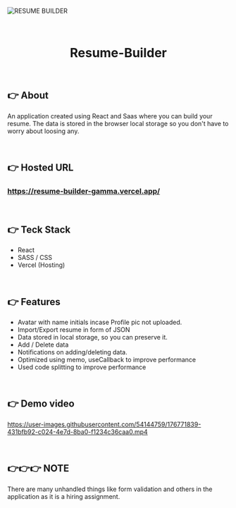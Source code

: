 ![RESUME BUILDER](https://user-images.githubusercontent.com/54144759/176768092-53dfefde-2a97-4b8b-a20b-322bae07b5a2.gif)


<br>
<h1 align="center">Resume-Builder</h1>

<br>

## 👉 About
An application created using React and Saas where you can build your resume. The data is stored in the browser local storage so you don't have to worry about loosing any.

<br>

## 👉 Hosted URL
### https://resume-builder-gamma.vercel.app/

<br>

## 👉 Teck Stack
- React
- SASS / CSS
- Vercel (Hosting)

<br>

## 👉 Features
- Avatar with name initials incase Profile pic not uploaded.
- Import/Export resume in form of JSON
- Data stored in local storage, so you can preserve it.
- Add / Delete data
- Notifications on adding/deleting data.
- Optimized using memo, useCallback to improve performance
- Used code splitting to improve performance

<br>

## 👉 Demo video

https://user-images.githubusercontent.com/54144759/176771839-431bfb92-c024-4e7d-8ba0-f1234c36caa0.mp4

<br>

## 👉👉👉 NOTE
There are many unhandled things like form validation and others in the application as it is a hiring assignment.
